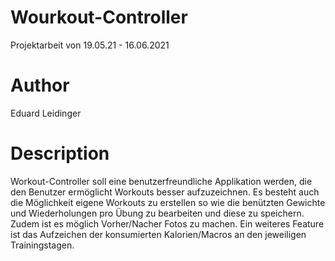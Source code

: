 # Wourkout-Controller
Projektarbeit von 19.05.21 - 16.06.2021

# Author
Eduard Leidinger

# Description
Workout-Controller soll eine benutzerfreundliche Applikation werden, die den Benutzer ermöglicht Workouts besser aufzuzeichnen. Es besteht auch die Möglichkeit eigene Workouts zu erstellen so wie die benützten Gewichte und Wiederholungen pro Übung zu bearbeiten und diese zu speichern. Zudem ist es möglich Vorher/Nacher Fotos zu machen. Ein weiteres Feature ist das Aufzeichen der konsumierten Kalorien/Macros an den jeweiligen Trainingstagen.



